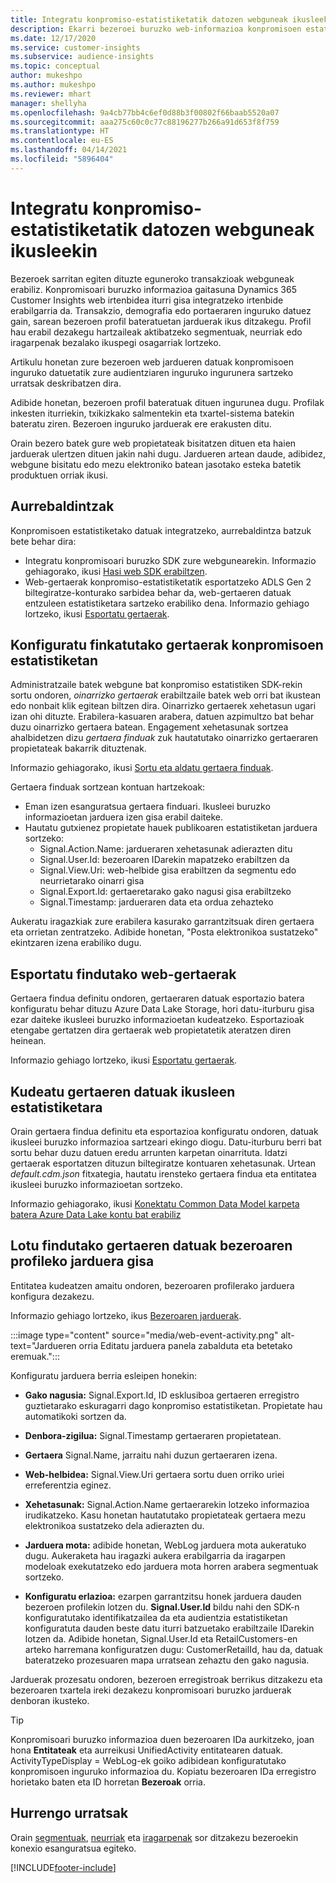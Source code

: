 ```yaml
---
title: Integratu konpromiso-estatistiketatik datozen webguneak ikusleekin
description: Ekarri bezeroei buruzko web-informazioa konpromisoen estatistiketatik ikusleen estatistiketara.
ms.date: 12/17/2020
ms.service: customer-insights
ms.subservice: audience-insights
ms.topic: conceptual
author: mukeshpo
ms.author: mukeshpo
ms.reviewer: mhart
manager: shellyha
ms.openlocfilehash: 9a4cb77bb4c6ef0d88b3f00802f66baab5520a07
ms.sourcegitcommit: aaa275c60c0c77c88196277b266a91d653f8f759
ms.translationtype: HT
ms.contentlocale: eu-ES
ms.lasthandoff: 04/14/2021
ms.locfileid: "5896404"
---
```

# <a name="integrate-web-data-from-engagement-insights-with-audience-insights"></a>Integratu konpromiso-estatistiketatik datozen webguneak ikusleekin

Bezeroek sarritan egiten dituzte eguneroko transakzioak webguneak erabiliz. Konpromisoari buruzko informazioa gaitasuna Dynamics 365 Customer Insights web irtenbidea iturri gisa integratzeko irtenbide erabilgarria da. Transakzio, demografia edo portaeraren inguruko datuez gain, sarean bezeroen profil bateratuetan jarduerak ikus ditzakegu. Profil hau erabil dezakegu hartzaileak aktibatzeko segmentuak, neurriak edo iragarpenak bezalako ikuspegi osagarriak lortzeko.

Artikulu honetan zure bezeroen web jardueren datuak konpromisoen inguruko datuetatik zure audientziaren inguruko ingurunera sartzeko urratsak deskribatzen dira.

Adibide honetan, bezeroen profil bateratuak dituen ingurunea dugu. Profilak inkesten iturriekin, txikizkako salmentekin eta txartel-sistema batekin bateratu ziren. Bezeroen inguruko jarduerak ere erakusten ditu. 

Orain bezero batek gure web propietateak bisitatzen dituen eta haien jarduerak ulertzen dituen jakin nahi dugu. Jardueren artean daude, adibidez, webgune bisitatu edo mezu elektroniko batean jasotako esteka batetik produktuen orriak ikusi.

## <a name="prerequisites"></a>Aurrebaldintzak

Konpromisoen estatistiketako datuak integratzeko, aurrebaldintza batzuk bete behar dira: 

- Integratu konpromisoari buruzko SDK zure webgunearekin. Informazio gehiagorako, ikusi [Hasi web SDK erabiltzen](../engagement-insights/instrument-website.md).
- Web-gertaerak konpromiso-estatistiketatik esportatzeko ADLS Gen 2 biltegiratze-konturako sarbidea behar da, web-gertaeren datuak entzuleen estatistiketara sartzeko erabiliko dena. Informazio gehiago lortzeko, ikusi [Esportatu gertaerak](../engagement-insights/export-events.md).

## <a name="configure-refined-events-in-engagement-insights"></a>Konfiguratu finkatutako gertaerak konpromisoen estatistiketan

Administratzaile batek webgune bat konpromiso estatistiken SDK-rekin sortu ondoren, *oinarrizko gertaerak* erabiltzaile batek web orri bat ikustean edo nonbait klik egitean biltzen dira. Oinarrizko gertaerek xehetasun ugari izan ohi dituzte. Erabilera-kasuaren arabera, datuen azpimultzo bat behar duzu oinarrizko gertaera batean. Engagement xehetasunak sortzea ahalbidetzen dizu *gertaera finduak* zuk hautatutako oinarrizko gertaeraren propietateak bakarrik dituztenak.     

Informazio gehiagorako, ikusi [Sortu eta aldatu gertaera finduak](../engagement-insights/refined-events.md).

Gertaera finduak sortzean kontuan hartzekoak: 

- Eman izen esanguratsua gertaera finduari. Ikusleei buruzko informazioetan jarduera izen gisa erabil daiteke.
- Hautatu gutxienez propietate hauek publikoaren estatistiketan jarduera sortzeko: 
    - Signal.Action.Name: jardueraren xehetasunak adierazten ditu
    - Signal.User.Id: bezeroaren IDarekin mapatzeko erabiltzen da
    - Signal.View.Uri: web-helbide gisa erabiltzen da segmentu edo neurrietarako oinarri gisa
    - Signal.Export.Id: gertaeretarako gako nagusi gisa erabiltzeko
    - Signal.Timestamp: jardueraren data eta ordua zehazteko

Aukeratu iragazkiak zure erabilera kasurako garrantzitsuak diren gertaera eta orrietan zentratzeko. Adibide honetan, "Posta elektronikoa sustatzeko" ekintzaren izena erabiliko dugu.

## <a name="export-the-refined-web-events"></a>Esportatu findutako web-gertaerak 

Gertaera findua definitu ondoren, gertaeraren datuak esportazio batera konfiguratu behar dituzu Azure Data Lake Storage, hori datu-iturburu gisa ezar daiteke ikusleei buruzko informazioetan kudeatzeko. Esportazioak etengabe gertatzen dira gertaerak web propietatetik ateratzen diren heinean.

Informazio gehiago lortzeko, ikusi [Esportatu gertaerak](../engagement-insights/export-events.md).

## <a name="ingest-event-data-to-audience-insights"></a>Kudeatu gertaeren datuak ikusleen estatistiketara

Orain gertaera findua definitu eta esportazioa konfiguratu ondoren, datuak ikusleei buruzko informazioa sartzeari ekingo diogu. Datu-iturburu berri bat sortu behar duzu datuen eredu arrunten karpetan oinarrituta. Idatzi gertaerak esportatzen dituzun biltegiratze kontuaren xehetasunak. Urtean *default.cdm.json* fitxategia, hautatu irensteko gertaera findua eta entitatea ikusleei buruzko informazioetan sortzeko.

Informazio gehiagorako, ikusi [Konektatu Common Data Model karpeta batera Azure Data Lake kontu bat erabiliz](connect-common-data-model.md)


## <a name="relate-refined-event-data-as-an-activity-of-a-customer-profile"></a>Lotu findutako gertaeren datuak bezeroaren profileko jarduera gisa

Entitatea kudeatzen amaitu ondoren, bezeroaren profilerako jarduera konfigura dezakezu.

Informazio gehiago lortzeko, ikus [Bezeroaren jarduerak](activities.md).

:::image type="content" source="media/web-event-activity.png" alt-text="Jardueren orria Editatu jarduera panela zabalduta eta betetako eremuak.":::

Konfiguratu jarduera berria esleipen honekin: 

- **Gako nagusia:** Signal.Export.Id, ID esklusiboa gertaeren erregistro guztietarako eskuragarri dago konpromiso estatistiketan. Propietate hau automatikoki sortzen da.

- **Denbora-zigilua:** Signal.Timestamp gertaeraren propietatean.

- **Gertaera** Signal.Name, jarraitu nahi duzun gertaeraren izena.

- **Web-helbidea:** Signal.View.Uri gertaera sortu duen orriko uriei erreferentzia eginez.

- **Xehetasunak:** Signal.Action.Name gertaerarekin lotzeko informazioa irudikatzeko. Kasu honetan hautatutako propietateak gertaera mezu elektronikoa sustatzeko dela adierazten du.

- **Jarduera mota:** adibide honetan, WebLog jarduera mota aukeratuko dugu. Aukeraketa hau iragazki aukera erabilgarria da iragarpen modeloak exekutatzeko edo jarduera mota horren arabera segmentuak sortzeko.

- **Konfiguratu erlazioa:** ezarpen garrantzitsu honek jarduera dauden bezeroen profilekin lotzen du. **Signal.User.Id** bildu nahi den SDK-n konfiguratutako identifikatzailea da eta audientzia estatistiketan konfiguratuta dauden beste datu iturri batzuetako erabiltzaile IDarekin lotzen da. Adibide honetan, Signal.User.Id eta RetailCustomers-en arteko harremana konfiguratzen dugu: CustomerRetailId, hau da, datuak bateratzeko prozesuaren mapa urratsean zehaztu den gako nagusia.


Jarduerak prozesatu ondoren, bezeroen erregistroak berrikus ditzakezu eta bezeroaren txartela ireki dezakezu konpromisoari buruzko jarduerak denboran ikusteko. 

> [!TIP]
> Konpromisoari buruzko informazioa duen bezeroaren IDa aurkitzeko, joan hona **Entitateak** eta aurreikusi UnifiedActivity entitatearen datuak. ActivityTypeDisplay = WebLog-ek goiko adibidean konfiguratutako konpromisoen inguruko informazioa du. Kopiatu bezeroaren IDa erregistro horietako baten eta ID horretan **Bezeroak** orria.

## <a name="next-steps"></a>Hurrengo urratsak

Orain [segmentuak](segments.md), [neurriak](measures.md) eta [iragarpenak](predictions.md) sor ditzakezu bezeroekin konexio esanguratsua egiteko.


[!INCLUDE[footer-include](../includes/footer-banner.md)]